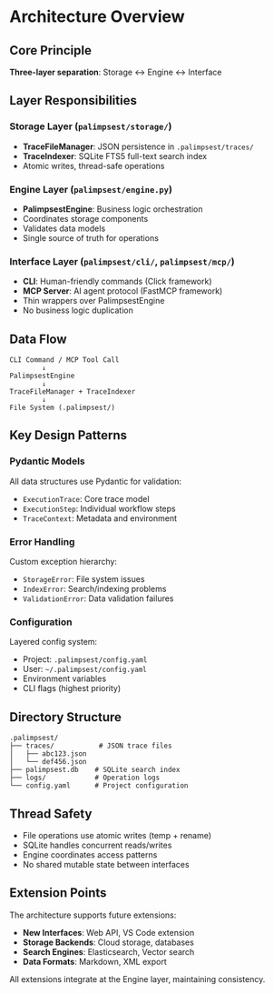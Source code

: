 # Architecture Overview

## Core Principle

**Three-layer separation**: Storage ↔ Engine ↔ Interface

## Layer Responsibilities

### Storage Layer (`palimpsest/storage/`)

- **TraceFileManager**: JSON persistence in `.palimpsest/traces/`
- **TraceIndexer**: SQLite FTS5 full-text search index
- Atomic writes, thread-safe operations

### Engine Layer (`palimpsest/engine.py`)

- **PalimpsestEngine**: Business logic orchestration
- Coordinates storage components
- Validates data models
- Single source of truth for operations

### Interface Layer (`palimpsest/cli/`, `palimpsest/mcp/`)

- **CLI**: Human-friendly commands (Click framework)
- **MCP Server**: AI agent protocol (FastMCP framework)  
- Thin wrappers over PalimpsestEngine
- No business logic duplication

## Data Flow

```
CLI Command / MCP Tool Call
        ↓
PalimpsestEngine
        ↓
TraceFileManager + TraceIndexer
        ↓
File System (.palimpsest/)
```

## Key Design Patterns

### Pydantic Models

All data structures use Pydantic for validation:

- `ExecutionTrace`: Core trace model
- `ExecutionStep`: Individual workflow steps
- `TraceContext`: Metadata and environment

### Error Handling

Custom exception hierarchy:

- `StorageError`: File system issues
- `IndexError`: Search/indexing problems  
- `ValidationError`: Data validation failures

### Configuration

Layered config system:

- Project: `.palimpsest/config.yaml`
- User: `~/.palimpsest/config.yaml`
- Environment variables
- CLI flags (highest priority)

## Directory Structure

```
.palimpsest/
├── traces/           # JSON trace files
│   ├── abc123.json
│   └── def456.json
├── palimpsest.db    # SQLite search index
├── logs/            # Operation logs
└── config.yaml      # Project configuration
```

## Thread Safety

- File operations use atomic writes (temp + rename)
- SQLite handles concurrent reads/writes
- Engine coordinates access patterns
- No shared mutable state between interfaces

## Extension Points

The architecture supports future extensions:

- **New Interfaces**: Web API, VS Code extension
- **Storage Backends**: Cloud storage, databases
- **Search Engines**: Elasticsearch, Vector search
- **Data Formats**: Markdown, XML export

All extensions integrate at the Engine layer, maintaining consistency.

